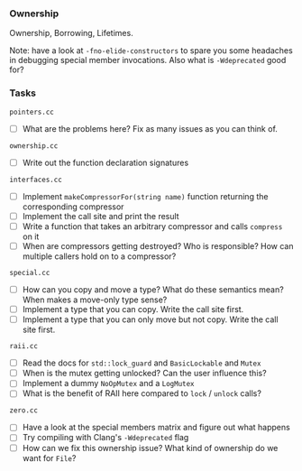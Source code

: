 ### Ownership

Ownership, Borrowing, Lifetimes.

Note: have a look at `-fno-elide-constructors` to spare you some headaches in debugging special member invocations.
Also what is `-Wdeprecated` good for?


### Tasks

`pointers.cc`

- [ ] What are the problems here? Fix as many issues as you can think of.

`ownership.cc`

- [ ] Write out the function declaration signatures

`interfaces.cc`

- [ ] Implement `makeCompressorFor(string name)` function returning the corresponding compressor
- [ ] Implement the call site and print the result
- [ ] Write a function that takes an arbitrary compressor and calls `compress` on it
- [ ] When are compressors getting destroyed? Who is responsible? How can multiple callers hold on to a compressor?

`special.cc`

- [ ] How can you copy and move a type? What do these semantics mean? When makes a move-only type sense?
- [ ] Implement a type that you can copy. Write the call site first.
- [ ] Implement a type that you can only move but not copy. Write the call site first.

`raii.cc`

- [ ] Read the docs for `std::lock_guard` and `BasicLockable` and `Mutex`
- [ ] When is the mutex getting unlocked? Can the user influence this?
- [ ] Implement a dummy `NoOpMutex` and a `LogMutex`
- [ ] What is the benefit of RAII here compared to `lock` / `unlock` calls?

`zero.cc`

- [ ] Have a look at the special members matrix and figure out what happens
- [ ] Try compiling with Clang's `-Wdeprecated` flag
- [ ] How can we fix this ownership issue? What kind of ownership do we want for `File`?
